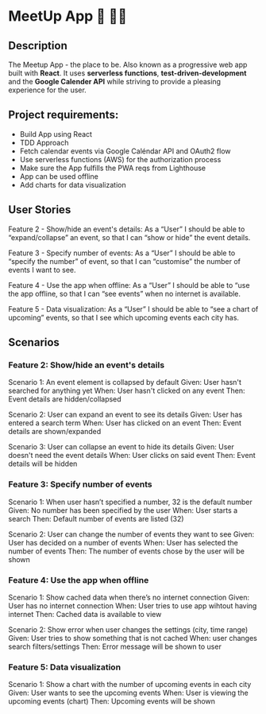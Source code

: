 # MeetUp App :raising_hand: :raising_hand_man:

## Description

The Meetup App - the place to be.
Also known as a progressive web app built with **React**. It uses **serverless functions**,
**test-driven-development** and the **Google Calender API** while striving to provide a pleasing experience for the user.

## Project requirements:

- Build App using React
- TDD Approach
- Fetch calendar events via Google Caléndar API and OAuth2 flow
- Use serverless functions (AWS) for the authorization process
- Make sure the App fulfills the PWA reqs from Lighthouse
- App can be used offline
- Add charts for data visualization

## User Stories

Feature 2 - Show/hide an event's details:
As a “User” I should be able to “expand/collapse” an event, so that I can “show or hide” the event details.

Feature 3 - Specify number of events:
As a “User” I should be able to “specify the number” of event, so that I can “customise” the number of events I want to see.

Feature 4 - Use the app when offline:
As a “User” I should be able to “use the app offline, so that I can “see events” when no internet is available.

Feature 5 - Data visualization:
As a “User” I should be able to “see a chart of upcoming” events, so that I see which upcoming events each city has.

## Scenarios

### Feature 2: Show/hide an event's details

Scenario 1: An event element is collapsed by default
Given: User hasn't searched for anything yet
When: User hasn't clicked on any event
Then: Event details are hidden/collapsed

Scenario 2: User can expand an event to see its details
Given: User has entered a search term
When: User has clicked on an event
Then: Event details are shown/expanded

Scenario 3: User can collapse an event to hide its details
Given: User doesn't need the event details
When: User clicks on said event
Then: Event details will be hidden

### Feature 3: Specify number of events

Scenario 1: When user hasn’t specified a number, 32 is the default number
Given: No number has been specified by the user
When: User starts a search
Then: Default number of events are listed (32)

Scenario 2: User can change the number of events they want to see
Given: User has decided on a number of events
When: User has selected the number of events
Then: The number of events chose by the user will be shown

### Feature 4: Use the app when offline

Scenario 1: Show cached data when there’s no internet connection
Given: User has no internet connection
When: User tries to use app wihtout having internet
Then: Cached data is available to view

Scenario 2: Show error when user changes the settings (city, time range)
Given: User tries to show something that is not cached
When: user changes search filters/settings
Then: Error message will be shown to user

### Feature 5: Data visualization

Scenario 1: Show a chart with the number of upcoming events in each city
Given: User wants to see the upcoming events
When: User is viewing the upcoming events (chart)
Then: Upcoming events will be shown
